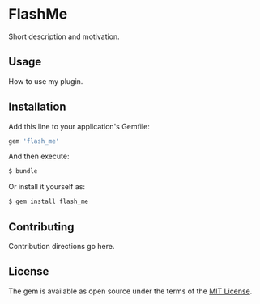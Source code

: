 # FlashMe
Short description and motivation.

## Usage
How to use my plugin.

## Installation
Add this line to your application's Gemfile:

```ruby
gem 'flash_me'
```

And then execute:
```bash
$ bundle
```

Or install it yourself as:
```bash
$ gem install flash_me
```

## Contributing
Contribution directions go here.

## License
The gem is available as open source under the terms of the [MIT License](https://opensource.org/licenses/MIT).
